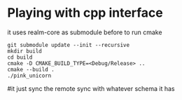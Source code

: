 # Playing with cpp interface

it uses realm-core as submodule before to run cmake

```
git submodule update --init --recursive
mkdir build 
cd build
cmake -D CMAKE_BUILD_TYPE=<Debug/Release> ..
cmake --build .
./pink_unicorn
```

#it just sync the remote sync with whatever schema it has